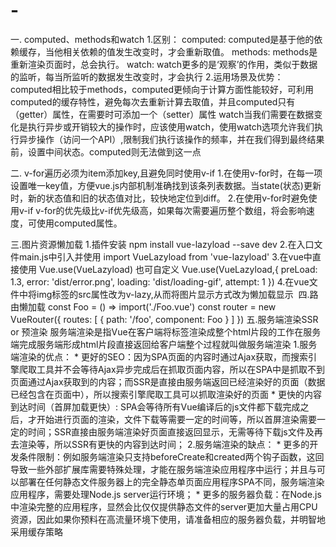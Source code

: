 # -

一. computed、methods和watch
    1.区别：
        computed: computed是基于他的依赖缓存，当他相关依赖的值发生改变时，才会重新取值。
        methods: methods是重新渲染页面时，总会执行。
        watch: watch更多的是‘观察’的作用，类似于数据的监听，每当所监听的数据发生改变时，才会执行
    2.运用场景及优势：
        computed相比较于methods，computed更倾向于计算方面性能较好，可利用computed的缓存特性，避免每次去重新计算去取值，并且computed只有（getter）属性，在需要时可添加一个（setter）属性
        watch当我们需要在数据变化是执行异步或开销较大的操作时，应该使用watch，使用watch选项允许我们执行异步操作（访问一个API）,限制我们执行该操作的频率，并在我们得到最终结果前，设置中间状态。computed则无法做到这一点

二. v-for遍历必须为item添加key,且避免同时使用v-if
    1.在使用v-for时，在每一项设置唯一key值，方便vue.js内部机制准确找到该条列表数据。当state(状态)更新时，新的状态值和旧的状态值对比，较快地定位到diff。
    2.在使用v-for时避免使用v-if
        v-for的优先级比v-if优先级高，如果每次需要遍历整个数组，将会影响速度，可使用computed属性。

三.图片资源懒加载
    1.插件安装 npm install vue-lazyload --save dev
    2.在入口文件main.js中引入并使用 import VueLazyload from 'vue-lazyload'
    3.在vue中直接使用 Vue.use(VueLazyload)
        也可自定义 Vue.use(VueLazyload,{
            preLoad: 1.3,
            error: 'dist/error.png',
            loading: 'dist/loading-gif',
            attempt: 1
        })
    4.在vue文件中将img标签的src属性改为v-lazy,从而将图片显示方式改为懒加载显示
        <img v-lazy='https://timgsa.baidu.com/timg?image&quality=80&size=b9999_10000&sec=1566295251751&di=b8283f34b769d85ab5164046174223b2&imgtype=0&src=http%3A%2F%2Fpic16.nipic.com%2F20110914%2F8262611_122312165309_2.jpg'>
四.路由懒加载
    const Foo = () => import('./Foo.vue')
    const router = new VueRouter({
      routes: [
        { path: '/foo', component: Foo }
      ]
    })
五.服务端渲染SSR or 预渲染
    服务端渲染是指Vue在客户端将标签渲染成整个html片段的工作在服务端完成服务端形成html片段直接返回给客户端整个过程就叫做服务端渲染
    1.服务端渲染的优点：
        *   更好的SEO：因为SPA页面的内容时通过Ajax获取，而搜索引擎爬取工具并不会等待Ajax异步完成后在抓取页面内容，所以在SPA中是抓取不到页面通过Ajax获取到的内容；而SSR是直接由服务端返回已经渲染好的页面（数据已经包含在页面中），所以搜索引擎爬取工具可以抓取渲染好的页面
        *   更快的内容到达时间（首屏加载更快）: SPA会等待所有Vue编译后的js文件都下载完成之后，才开始进行页面的渲染，文件下载等需要一定的时间等，所以首屏渲染需要一定的时间；SSR直接由服务端渲染好页面直接返回显示，无需等待下载js文件及再去渲染等，所以SSR有更快的内容到达时间；
    2.服务端渲染的缺点：
        *   更多的开发条件限制：例如服务端渲染只支持beforeCreate和created两个钩子函数，这回导致一些外部扩展库需要特殊处理，才能在服务端渲染应用程序中运行；并且与可以部署在任何静态文件服务器上的完全静态单页面应用程序SPA不同，服务端渲染应用程序，需要处理Node.js server运行环境；
        *   更多的服务器负载：在Node.js中渲染完整的应用程序，显然会比仅仅提供静态文件的server更加大量占用CPU资源，因此如果你预料在高流量环境下使用，请准备相应的服务器负载，并明智地采用缓存策略
